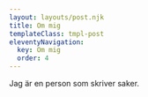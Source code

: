 ```yaml
---
layout: layouts/post.njk
title: Om mig
templateClass: tmpl-post
eleventyNavigation:
  key: Om mig
  order: 4
---
```


Jag är en person som skriver saker.